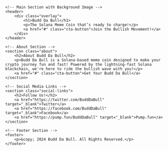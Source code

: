 <html lang="en">
<head>
    <meta charset="UTF-8">
    <meta name="viewport" content="width=device-width, initial-scale=1.0">
    <meta http-equiv="X-UA-Compatible" content="ie=edge">
    <title>Budd Da Bull - Solana Meme Coin</title>
    <link rel="stylesheet" href="style.css"> <!-- Link to external CSS file -->
</head>
<body>

    <!-- Main Section with Background Image -->
    <header>
        <div class="overlay">
            <h1>Budd Da Bull</h1>
            <p>The Solana Meme Coin that’s ready to charge!</p>
            <a href="#" class="cta-button">Join the Bullish Movement!</a>
        </div>
    </header>

    <!-- About Section -->
    <section class="about">
        <h2>About Budd Da Bull</h2>
        <p>Budd Da Bull is a Solana-based meme coin designed to make your crypto journey fun and fast! Powered by the lightning-fast Solana blockchain, we're here to ride the bullish wave with you!</p>
        <a href="#" class="cta-button">Get Your Budd Da Bull</a>
    </section>

    <!-- Social Media Links -->
    <section class="social-links">
        <h2>Follow Us!</h2>
        <a href="https://twitter.com/BuddDaBull" target="_blank">Twitter</a>
        <a href="https://facebook.com/BuddDaBull" target="_blank">Facebook</a>
        <a href="https://pump.fun/BuddDaBull" target="_blank">Pump.fun</a>
    </section>

    <!-- Footer Section -->
    <footer>
        <p>&copy; 2024 Budd Da Bull. All Rights Reserved.</p>
    </footer>

</body>
</html>

